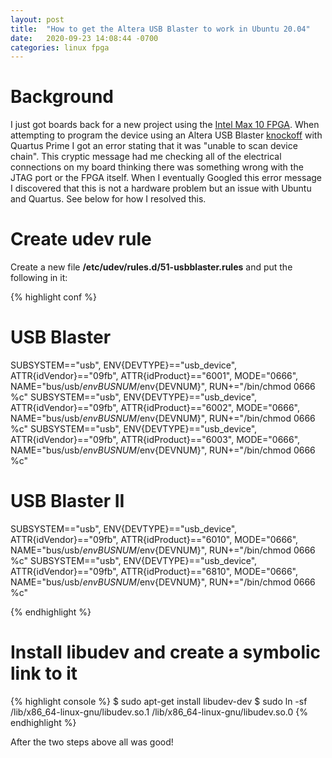 ```yaml
---
layout: post
title:  "How to get the Altera USB Blaster to work in Ubuntu 20.04"
date:   2020-09-23 14:08:44 -0700
categories: linux fpga
---
```


# Background

I just got boards back for a new project using the [Intel Max 10 FPGA](https://www.intel.com/content/www/us/en/products/programmable/fpga/max-10.html). When attempting to program the device using an Altera USB Blaster [knockoff](https://www.amazon.com/gp/product/B00IRODADK/ref=ppx_yo_dt_b_asin_title_o06_s00?ie=UTF8&psc=1) with Quartus Prime I got an error stating that it was "unable to scan device chain". This cryptic message had me checking all of the electrical connections on my board thinking there was something wrong with the JTAG port or the FPGA itself. When I eventually Googled this error message I discovered that this is not a hardware problem but an issue with Ubuntu and Quartus. See below for how I resolved this.

# Create udev rule

Create a new file **/etc/udev/rules.d/51-usbblaster.rules** and put the following in it:

{% highlight conf %}
# USB Blaster
SUBSYSTEM=="usb", ENV{DEVTYPE}=="usb_device", ATTR{idVendor}=="09fb", ATTR{idProduct}=="6001", MODE="0666", NAME="bus/usb/$env{BUSNUM}/$env{DEVNUM}", RUN+="/bin/chmod 0666 %c"
SUBSYSTEM=="usb", ENV{DEVTYPE}=="usb_device", ATTR{idVendor}=="09fb", ATTR{idProduct}=="6002", MODE="0666", NAME="bus/usb/$env{BUSNUM}/$env{DEVNUM}", RUN+="/bin/chmod 0666 %c"
SUBSYSTEM=="usb", ENV{DEVTYPE}=="usb_device", ATTR{idVendor}=="09fb", ATTR{idProduct}=="6003", MODE="0666", NAME="bus/usb/$env{BUSNUM}/$env{DEVNUM}", RUN+="/bin/chmod 0666 %c"

# USB Blaster II
SUBSYSTEM=="usb", ENV{DEVTYPE}=="usb_device", ATTR{idVendor}=="09fb", ATTR{idProduct}=="6010", MODE="0666", NAME="bus/usb/$env{BUSNUM}/$env{DEVNUM}", RUN+="/bin/chmod 0666 %c"
SUBSYSTEM=="usb", ENV{DEVTYPE}=="usb_device", ATTR{idVendor}=="09fb", ATTR{idProduct}=="6810", MODE="0666", NAME="bus/usb/$env{BUSNUM}/$env{DEVNUM}", RUN+="/bin/chmod 0666 %c"

{% endhighlight %}

# Install libudev and create a symbolic link to it
{% highlight console %}
$ sudo apt-get install libudev-dev
$ sudo ln -sf /lib/x86_64-linux-gnu/libudev.so.1 /lib/x86_64-linux-gnu/libudev.so.0
{% endhighlight %}

After the two steps above all was good!